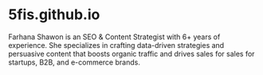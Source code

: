 # 5fis.github.io
Farhana Shawon is an SEO & Content Strategist with 6+ years of experience. She specializes in crafting data-driven strategies and persuasive content that boosts organic traffic and drives sales for sales for startups, B2B, and e-commerce brands.
